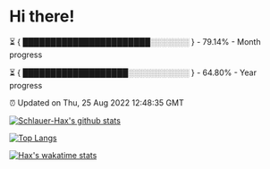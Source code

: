 # Hi there!

⏳ { ███████████████████████░░░░░░░ } - 79.14% - Month progress

⏳ { ███████████████████░░░░░░░░░░░ } - 64.80% - Year progress

⏰ Updated on Thu, 25 Aug 2022 12:48:35 GMT


[![Schlauer-Hax's github stats](https://github-readme-stats.vercel.app/api?username=Schlauer-Hax&show_icons=true&theme=dark&count_private=true)](https://github.com/Schlauer-Hax)


[![Top Langs](https://github-readme-stats.vercel.app/api/top-langs/?username=Schlauer-Hax&layout=compact&theme=dark)](https://github.com/Schlauer-Hax?tab=repositories)


[![Hax's wakatime stats](https://github-readme-stats.vercel.app/api/wakatime?username=Hax&theme=dark)](https://wakatime.com/@Hax)

